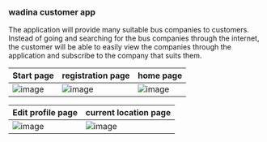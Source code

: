 ### wadina customer app

The application will provide many suitable bus companies to customers. Instead of going and searching for the bus companies through the internet, the customer will be able to easily view the companies through the application and subscribe to the company that suits them.

 Start page |  registration page | home page 
 -- | -- | --
![image](https://user-images.githubusercontent.com/85768718/196803665-d8452fe8-60f4-49c1-bdc8-a3c0603d73a5.png) | ![image](https://user-images.githubusercontent.com/85768718/196803796-336c9d41-7d8a-4b3c-ace2-11ff66e07e5a.png) |![image](https://user-images.githubusercontent.com/85768718/196803879-ee2ea8bc-4b1b-48e0-83e9-e3b260e771c1.png)

 Edit profile page |   current location page  
 -- | -- 
![image](https://user-images.githubusercontent.com/85768718/196803974-5f48b424-f489-42a9-ae4a-517d266d2155.png) | ![image](https://user-images.githubusercontent.com/85768718/196804065-a4a7df2e-e6b5-484a-ba0e-2cd6b8ad8b2a.png)
